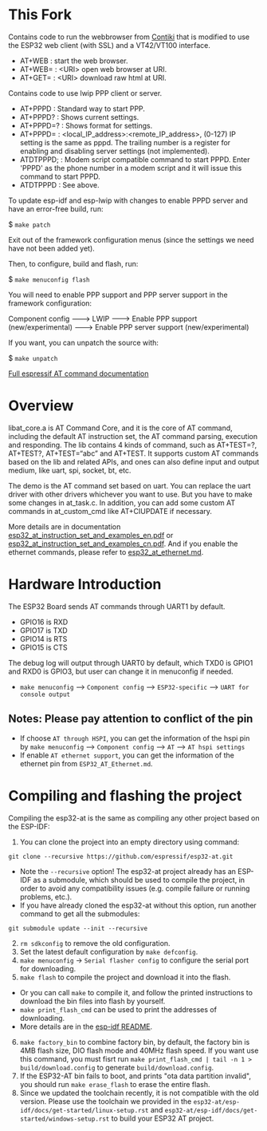 # This Fork

Contains code to run the webbrowser from [Contiki](https://github.com/contiki-os/contiki) that is modified to use the ESP32 web client (with SSL) and a VT42/VT100 interface.

* AT+WEB  :    start the web browser.
* AT+WEB= :    \<URI\>  open web browser at URI.
* AT+GET= :    \<URI\>  download raw html at URI.

Contains code to use lwip PPP client or server.

* AT+PPPD :     Standard way to start PPP.
* AT+PPPD? :   Shows current settings.
* AT+PPPD=? :   Shows format for settings.
* AT+PPPD= :    \<local_IP_address\>:\<remote_IP_address\>, (0-127)  IP setting is the same as pppd. The trailing number is a register for enabling and disabling server settings (not implemented). 
* ATDTPPPD; :   Modem script compatible command to start PPPD. Enter 'PPPD' as the phone number in a modem script and it will issue this command to start PPPD.
* ATDTPPPD :    See above.

To update esp-idf and esp-lwip with changes to enable PPPD server and have an error-free build, run:

$  `make patch`

Exit out of the framework configuration menus (since the settings we need have not been added yet).

Then, to configure, build and flash, run:

$  `make menuconfig flash`

You will need to enable PPP support and PPP server support in the framework configuration:

Component config ---> LWIP ---> Enable PPP support (new/experimental) --->  Enable PPP server support (new/experimental) 

If you want, you can unpatch the source with:

$  `make unpatch`

[Full espressif AT command documentation](https://www.espressif.com/sites/default/files/documentation/ESP32_AT_Instruction_Set_and_Examples__EN.pdf)

# Overview
libat_core.a is AT Command Core, and it is the core of AT command, including the default AT instruction set, the AT command parsing, execution and responding. The lib contains 4 kinds of command, such as AT+TEST=?, AT+TEST?, AT+TEST=“abc” and AT+TEST. It supports custom AT commands based on the lib and related APIs, and ones can also define input and output medium, like uart, spi, socket, bt, etc.

The demo is the AT command set based on uart. You can replace the uart driver with other drivers whichever you want to use. But you have to make some changes in at_task.c. In addition, you can add some custom AT commands in at_custom_cmd like AT+CIUPDATE if necessary.

More details are in documentation [esp32_at_instruction_set_and_examples_en.pdf](http://espressif.com/sites/default/files/documentation/esp32_at_instruction_set_and_examples_en.pdf) or 
[esp32_at_instruction_set_and_examples_cn.pdf](http://espressif.com/sites/default/files/documentation/esp32_at_instruction_set_and_examples_cn.pdf). And if you enable the ethernet commands, please refer to [esp32_at_ethernet.md](./docs/ESP32_AT_Ethernet.md).
  
# Hardware Introduction
The ESP32 Board sends AT commands through UART1 by default. 

* GPIO16 is RXD
* GPIO17 is TXD
* GPIO14 is RTS
* GPIO15 is CTS

The debug log will output through UART0 by default, which TXD0 is GPIO1 and RXD0 is GPIO3, but user can change it in menuconfig if needed.  

* `make menuconfig` --> `Component config` --> `ESP32-specific` --> `UART for console output`

## Notes: Please pay attention to conflict of the pin ##
- If choose `AT through HSPI`, you can get the information of the hspi pin by `make menuconfig` --> `Component config` --> `AT` --> `AT hspi settings`
- If enable `AT ethernet support`, you can get the information of the ethernet pin from `ESP32_AT_Ethernet.md`.

# Compiling and flashing the project
Compiling the esp32-at is the same as compiling any other project based on the ESP-IDF:

1. You can clone the project into an empty directory using command:
```
git clone --recursive https://github.com/espressif/esp32-at.git
```
  * Note the `--recursive` option! The esp32-at project already has an ESP-IDF as a submodule, which should be used to compile the project, in order to avoid any compatibility issues (e.g. compile failure or running problems, etc.). 
  * If you have already cloned the esp32-at without this option, run another command to get all the submodules:
```shell
git submodule update --init --recursive
```  
2. `rm sdkconfig` to remove the old configuration.
3. Set the latest default configuration by `make defconfig`. 
4. `make menuconfig` -> `Serial flasher config` to configure the serial port for downloading.
5. `make flash` to compile the project and download it into the flash.
  * Or you can call `make` to compile it, and follow the printed instructions to download the bin files into flash by yourself.
  * `make print_flash_cmd` can be used to print the addresses of downloading.
  * More details are in the [esp-idf README](https://github.com/espressif/esp-idf/blob/master/README.md).
6. `make factory_bin` to combine factory bin, by default, the factory bin is 4MB flash size, DIO flash mode and 40MHz flash speed. If you want use this command, you must fisrt run `make print_flash_cmd | tail -n 1 > build/download.config` to generate `build/download.config`.
7. If the ESP32-AT bin fails to boot, and prints "ota data partition invalid", you should run `make erase_flash` to erase the entire flash.
8. Since we updated the toolchain recently, it is not compatible with the old version. Please use the toolchain we provided in the  `esp32-at/esp-idf/docs/get-started/linux-setup.rst` and `esp32-at/esp-idf/docs/get-started/windows-setup.rst` to build your ESP32 AT project.
